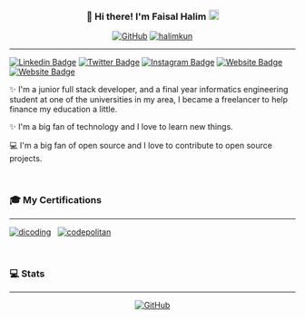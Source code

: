 <h3 align="center">
👋 Hi there! I'm Faisal Halim  <img src="https://hatscripts.github.io/circle-flags/flags/id.svg" width="18" />  
</h3>

<!-- <p align="center">
  <a href="https://www.halimkun.com">Website</a> • 
  <a href="https://twitter.com/hlmkun">Twitter</a> • 
  <a href="https://www.instagram.com/hlmkun/">Instagram</a>
</p> -->

<p align="center"> <a href="https://github.com/halimkun"><img alt="GitHub" src="https://img.shields.io/badge/dynamic/json?logo=github&label=Followers&labelColor=282c34&color=181717&query=%24.data.totalSubs&url=https%3A%2F%2Fapi.spencerwoo.com%2Fsubstats%2F%3Fsource%3Dgithub%26queryKey%3Dhalimkun&longCache=true"/></a> <a href="https://github.com/halimkun"><img src="https://komarev.com/ghpvc/?username=halimkun&label=Visitors" alt="halimkun" /></a> </p>

---

[![Linkedin Badge](https://img.shields.io/badge/-HALIMKUN-blue?style=flat&logo=Linkedin&logoColor=white&link=https://www.linkedin.com/in/halimkun/)](https://www.linkedin.com/in/halimkun/)
[![Twitter Badge](https://img.shields.io/badge/-@HLMKUN-1ca0f1?style=flat&labelColor=1ca0f1&logo=twitter&logoColor=white&link=https://twitter.com/hlmkun)](https://twitter.com/hlmkun)
[![Instagram Badge](https://img.shields.io/badge/-@HLMKUN-dd3a7b?style=flat&logo=instagram&logoColor=white&link=https://instagram.com/hlmkun/)](https://instagram.com/hlmkun)
[![Website Badge](https://img.shields.io/badge/-HALIMKUN.COM-319795?style=flat&logo=Google-Chrome&logoColor=white&link=https://halimkun.com)](https://halimkun.com)
[![Website Badge](https://img.shields.io/badge/-DONATION_(ID)-fac76c?style=flat&logoColor=white&link=https://saweria.co/halimkun)](https://saweria.co/halimkun)

✨ I'm a junior full stack developer, and a final year informatics engineering student at one of the universities in my area, I became a freelancer to help finance my education a little. 

✨ I'm a big fan of technology and I love to learn new things.

💻 I'm a big fan of open source and I love to contribute to open source projects.

<br/>

###  **🎓 My Certifications**
---

[![dicoding](https://img.shields.io/badge/dicoding-203354?style=for-the-badge)](./SERTIFICATIONS.md) &nbsp;
[![codepolitan](https://img.shields.io/badge/codepolitan-008080?style=for-the-badge)](https://github.com/halimkun) &nbsp;

<br/>

###  **💻 Stats**
---

<p align="center"> <a href="https://github.com/halimkun"><img alt="GitHub" src="http://github-readme-streak-stats.herokuapp.com?user=halimkun&theme=github-dark-blue&hide_border=true"/></a></p>
